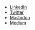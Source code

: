 
- [LinkedIn](https://www.linkedin.com/in/valsamaras/)
- [Twitter](https://twitter.com/Ch0pin)
- [Mastodon](https://infosec.exchange/@ch0pin)
- [Medium](https://valsamaras.medium.com/)

